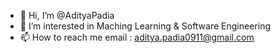 - 👋 Hi, I’m @AdityaPadia
- 👀 I’m interested in Maching Learning & Software Engineering
- 📫 How to reach me email : aditya.padia0911@gmail.com

<!---
AdityaPadia/AdityaPadia is a ✨ special ✨ repository because its `README.md` (this file) appears on your GitHub profile.
You can click the Preview link to take a look at your changes.
--->
